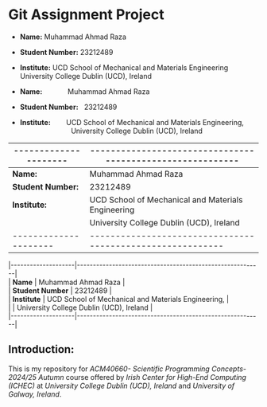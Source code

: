 # Git Assignment Project


* **Name:** Muhammad Ahmad Raza
* **Student Number:** 23212489
* **Institute:**        UCD School of Mechanical and Materials Engineering
                        University College Dublin (UCD), Ireland


* **Name:**&nbsp;&nbsp;&nbsp;&nbsp;&nbsp;&nbsp;&nbsp;&nbsp;&nbsp;&nbsp;&nbsp;&nbsp;&nbsp;Muhammad Ahmad Raza  
* **Student Number:**&nbsp;&nbsp;&nbsp;23212489  
* **Institute:**&nbsp;&nbsp;&nbsp;&nbsp;&nbsp;&nbsp;&nbsp;&nbsp;UCD School of Mechanical and Materials Engineering,    
&nbsp;&nbsp;&nbsp;&nbsp;&nbsp;&nbsp;&nbsp;&nbsp;&nbsp;&nbsp;&nbsp;&nbsp;&nbsp;&nbsp;&nbsp;&nbsp;&nbsp;&nbsp;&nbsp;&nbsp;&nbsp;&nbsp;&nbsp;&nbsp;&nbsp;&nbsp;University College Dublin (UCD), Ireland 

|---------------------|----------------------------------------------------------|
|---------------------|----------------------------------------------------------|
| **Name:**           | Muhammad Ahmad Raza                                      |
| **Student Number:** | 23212489                                                 |
| **Institute:**      | UCD School of Mechanical and Materials Engineering       |
|                     | University College Dublin (UCD), Ireland                 |
|---------------------|----------------------------------------------------------|


 
|--------------------|----------------------------------------------------------|  
| **Name**           | Muhammad Ahmad Raza                                      |  
| **Student Number** | 23212489                                                 |  
| **Institute**      | UCD School of Mechanical and Materials Engineering,      |  
|                    | University College Dublin (UCD), Ireland                 |  
|--------------------|----------------------------------------------------------|  



## Introduction:

This is my repository for *ACM40660- Scientific Programming Concepts- 2024/25 Autumn* course offered by *Irish Center for High-End Computing (ICHEC)* at *University College Dublin (UCD), Ireland* and *University of Galway, Ireland*.

